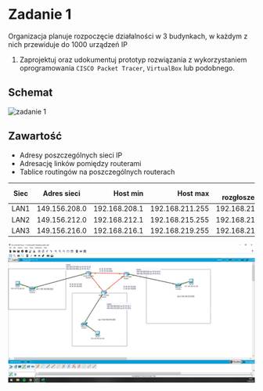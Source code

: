 # Zadanie 1

Organizacja planuje rozpoczęcie działalności w 3 budynkach, w każdym z nich przewiduje do 1000 urządzeń IP

1. Zaprojektuj oraz udokumentuj prototyp rozwiązania z wykorzystaniem oprogramowania ``CISCO Packet Tracer``, ``VirtualBox`` lub podobnego. 

## Schemat

![zadanie 1](stage-01.svg)

## Zawartość

 * Adresy poszczególnych sieci IP
 * Adresację linków pomiędzy routerami
 * Tablice routingów na poszczególnych routerach

| Siec   | Adres sieci | Host min     | Host max      | Adres rozgłoszeniowy |
| -------------     |:-------------: | -----:       | -----:        | -----:    |
|   LAN1       | 149.156.208.0 | 192.168.208.1   | 192.168.211.255 | 192.168.211.255  |
|   LAN2     | 149.156.212.0 |   192.168.212.1  | 192.168.215.255 | 192.168.215.255 |
|   LAN3   | 149.156.216.0 | 192.168.216.1 | 192.168.219.255| 192.168.219.255 |


 
 ![zadanie 1](zad6.1.png)

 
